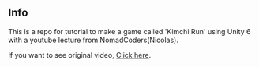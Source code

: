 ## Info

This is a repo for tutorial to make a game called 'Kimchi Run' using Unity 6 with a youtube lecture from NomadCoders(Nicolas).

If you want to see original video, [Click here](https://www.youtube.com/watch?v=A58_FWqiekI "김장 게임을 만들었다 😎 ㅋㅋ").
